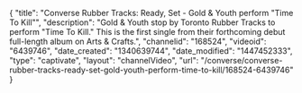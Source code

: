 {
    "title": "Converse Rubber Tracks: Ready, Set - Gold & Youth perform \"Time To Kill\"",
    "description": "Gold & Youth stop by Toronto Rubber Tracks to perform \"Time To Kill.\" This is the first single from their forthcoming debut full-length album on Arts & Crafts.",
    "channelid": "168524",
    "videoid": "6439746",
    "date_created": "1340639744",
    "date_modified": "1447452333",
    "type": "captivate",
    "layout": "channelVideo",
    "url": "\/converse\/converse-rubber-tracks-ready-set-gold-youth-perform-time-to-kill\/168524-6439746"
}